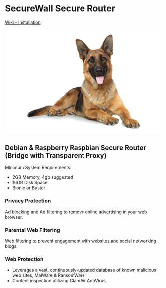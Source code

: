 # SecureWall Secure Router

[Wiki - Installation](https://github.com/SecuritasMachina/SecureWall_Secure_Router/wiki)


![alt text](https://github.com/SecuritasMachina/SecureWall_Secure_Router/raw/master/images/german_shepherd.png  "Open Source End Point Protection")



## Debian &amp; Raspberry Raspbian Secure Router (Bridge with Transparent Proxy)

Minimum System Requirements:
- 2GB Memory, 4gb suggested
- 16GB Disk Space
- Bionic or Buster

### Privacy Protection
Ad blocking and Ad filtering to remove online advertising in your web browser.

### Parental Web Filtering
Web filtering to prevent engagement with websites and social networking blogs.

### Web Protection
* Leverages a vast, continuously-updated database of known malicious web sites, MalWare & RansomWare
* Content inspection utilizing ClamAV AntiVirus 

